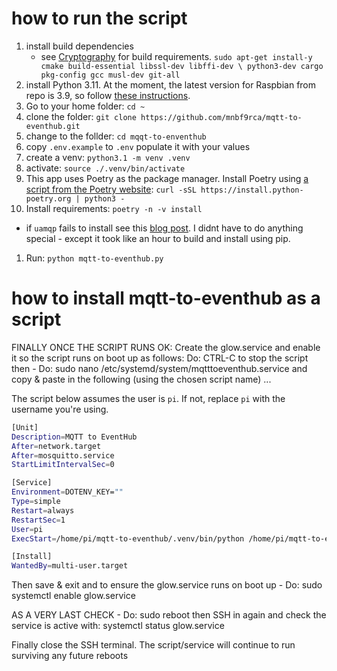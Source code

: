 # how to run the script

1. install build dependencies
   - see [Cryptography](https://cryptography.io/en/latest/installation/) for build requirements. 
   `sudo apt-get install-y cmake build-essential libssl-dev libffi-dev \
    python3-dev cargo pkg-config gcc musl-dev git-all`
2. install Python 3.11. At the moment, the latest version for Raspbian from repo is 3.9, so follow [these instructions](https://raspberrytips.com/install-latest-python-raspberry-pi/).
3. Go to your home folder: `cd ~`
4. clone the folder:
`git clone https://github.com/mnbf9rca/mqtt-to-eventhub.git`
1. change to the follder: `cd mqqt-to-enventhub`
2. copy `.env.example` to `.env` populate it with your values
3. create a venv: `python3.1 -m venv .venv`
4. activate: `source ./.venv/bin/activate`
5. This app uses Poetry as the package manager. Install Poetry using [a script from the Poetry website](https://python-poetry.org/docs/):
`curl -sSL https://install.python-poetry.org | python3 -`
1. Install requirements:
`poetry -n -v install`
  - if `uamqp` fails to install see this [blog post](https://debruyn.dev/2020/installing-the-azure-event-hubs-python-sdk-on-raspberry-pi-os-64-bit/). I didnt have to do anything special - except it took like an hour to build and install using pip.
1. Run:
`python mqtt-to-eventhub.py`


# how to install mqtt-to-eventhub as a script

FINALLY ONCE THE SCRIPT RUNS OK: Create the glow.service and enable it so the script runs on boot up as follows:
Do: CTRL-C to stop the script then - Do: sudo nano /etc/systemd/system/mqtttoeventhub.service  and copy & paste in the following (using the chosen script name) ...

The script below assumes the user is `pi`. If not, replace `pi` with the username you're using.

```bash
[Unit]
Description=MQTT to EventHub
After=network.target
After=mosquitto.service
StartLimitIntervalSec=0

[Service]
Environment=DOTENV_KEY=""
Type=simple
Restart=always
RestartSec=1
User=pi
ExecStart=/home/pi/mqtt-to-eventhub/.venv/bin/python /home/pi/mqtt-to-eventhub.py

[Install]
WantedBy=multi-user.target
```

Then save & exit and to ensure the glow.service runs on boot up - Do:  sudo systemctl enable glow.service

AS A VERY LAST CHECK - Do: sudo reboot then SSH in again and check the service is active with:  systemctl status glow.service

Finally close the SSH terminal. The script/service will continue to run surviving any future reboots

